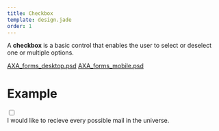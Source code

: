 ```yaml
---
title: Checkbox
template: design.jade
order: 1
---
```


A **checkbox** is a basic control that enables the user to select or deselect one or multiple options.

<span class="downloads" >
  <a href="../psd/AXA_forms_desktop.psd" class="downloads__link" >AXA_forms_desktop.psd</a>
  <a href="../psd/AXA_forms_mobile.psd" class="downloads__link" >AXA_forms_mobile.psd</a>
</span>

# Example

<label data-checkbox="data-checkbox" class="checkbox">
  <input type="checkbox" class="checkbox__checkbox"/>
  <div class="checkbox__label">
    <div class="checkbox__label__text">I would like to recieve every possible mail in the universe.</div>
  </div>
</label>
